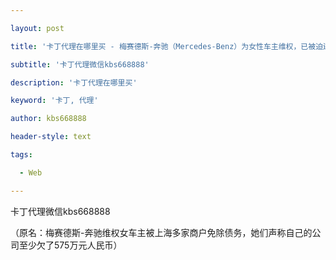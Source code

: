 ---
layout: post
title: '卡丁代理在哪里买 - 梅赛德斯-奔驰（Mercedes-Benz）为女性车主维权，已被迫还债。许多企业声称他们公司拖欠575万元。'
subtitle: '卡丁代理微信kbs668888'
description: '卡丁代理在哪里买'
keyword: '卡丁, 代理'
author: kbs668888
header-style: text
tags:
  - Web
---
卡丁代理微信kbs668888

（原名：梅赛德斯-奔驰维权女车主被上海多家商户免除债务，她们声称自己的公司至少欠了575万元人民币）

